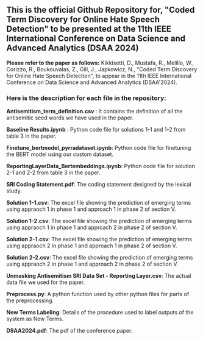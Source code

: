 ## This is the official Github Repository for, "Coded Term Discovery for Online Hate Speech Detection" to be presented at the 11th IEEE International Conference on Data Science and Advanced Analytics (DSAA 2024)

**Please refer to the paper as follows:**
Kikkisetti, D., Mustafa, R., Melillo, W., Corizzo, R., Boukouvalas, Z., Gill, J., Japkowicz, N., "Coded Term Discovery for Online Hate Speech Detection", to appear in the 11th IEEE International Conference on Data Science and Advanced Analytics (DSAA'2024).  

### Here is the description for each file in the repository:
**Antisemitism_term_definition.csv** : It contains the definition of all the antisemitic seed words we have used in the paper.

**Baseline Results.ipynb** : Python code file for solutions 1-1 and 1-2 from table 3 in the paper.

**Finetune_bertmodel_pyrradataset.ipynb**: Python code file for finetuning the BERT model using our custom dataset. 

**ReportingLayerData_Bertembeddings.ipynb**: Python code file for solution 2-1 and 2-2 from table 3 in the paper.

**SRI Coding Statement.pdf**: The coding statement designed by the lexical study. 

**Solution 1-1.csv**: The excel file  showing the prediction of emerging terms using appraoch 1 in phase 1 and approach 1 in phase 2 of section V. 

**Solution 1-2.csv**: The excel file showing the prediction of emerging terms using appraoch 1 in phase 1 and approach 2 in phase 2 of section V. 

**Solution 2-1.csv**: The excel file showing the prediction of emerging terms using appraoch 2 in phase 1 and approach 1 in phase 2 of section V. 

**Solution 2-2.csv**: The excel file showing the prediction of emerging terms using appraoch 2 in phase 1 and approach 2 in phase 2 of section V. 

**Unmasking Antisemitism SRI Data Set - Reporting Layer.csv**: The actual data file we used for the paper. 

**Preprocess.py**: A python function used by other python files for parts of the preprocessing. 

**New Terms Labeling**: Details of the procedure used to label outputs of the system as New Terms.

**DSAA2024.pdf**: The pdf of the conference paper.


